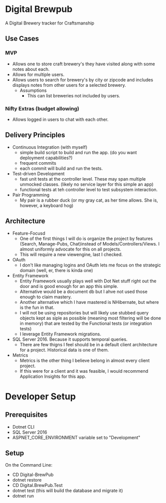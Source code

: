 # Digital Brewpub
A Digital Brewery tracker for Craftsmanship

## Use Cases

### MVP
- Allows one to store craft brewery's they have visited along with some notes about each.
- Allows for multiple users.  
- Allows users to search for brewery's by city or zipcode and includes displays notes from other users for a selected brewery.
  - Assumptions
    - This can list breweries not included by users.

### Nifty Extras (budget allowing)
- Allows logged in users to chat with each other.

## Delivery Principles
- Continuous Integration (with myself)
  - simple build script to build and run the app. (do you want deployment capabilities?)
  - frequent commits
  - each commit will build and run the tests.
- Test-driven Development
  - fast unit tests at the controller level. These may span multiple unmocked classes. (likely no service layer for this simple an app)
  - functional tests at teh controller level to test subsystem interaction.
- Pair Programming
  - My pair is a rubber duck (or my gray cat, as her time allows. She is, however, a keyboard hog)
  
  
 ## Architecture
  - Feature-Focusd
    - One of the first things I will do is organize the project by features (Search, Manage-Pubs, Chat)instead of Models/Controllers/Views. I almost uniformly advocate for this on all projects.
    - This will require a new viewengine, last I checked.
  - OAuth
    - I don't like managing logins and OAuth lets me focus on the strategic domain (well, er, there is kinda one)
  - Entity Framework
    - Entity Framework usually plays well with Dot Net stuff right out the door and is good enough for an app this simple.
    - Alternative would be a document db but I ahve not used those enough to claim mastery.
    - Another alternative which I have mastered is NHibernate, but where is the fun in that.
    - I will not be using repositories but will likely use stubbed query objects kept as siple as possible (meaning most filtering will be done in memory)
      that are tested by the Functional tests (or integration tests)
    - I leverage Entity Framework migrations.
  - SQL Server 2016. Because it supports temporal queries. 
    - There are few thigns I feel should be in a default client architecture for a project. Historical data is one of them.
  - Metrics
    - Metrics is the other thing I believe belong in almost every client project.
    - If this were for a client and it was feasible, I would recommend Application Insights for this app.
   
   # Developer Setup
   
   ## Prerequisites
   - Dotnet CLI
   - SQL Server 2016
   - ASPNET_CORE_ENVIRONMENT variable set to "Development" 
   
   ## Setup
   On the Command Line:
   - CD Digital-BrewPub
   - dotnet restore
   - CD Digital.BrewPub.Test
   - dotnet test (this will build the database and migrate it)
   - dotnet run
   
